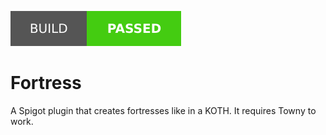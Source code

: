 [![Build status badge](https://raw.githubusercontent.com/Filocava99/Buildy/master/builds/Fortress/Fortress-build.svg)](https://filocava99.github.io/Buildy/builds/Fortress/Fortress.html)
# Fortress
A Spigot plugin that creates fortresses like in a KOTH. It requires Towny to work.
